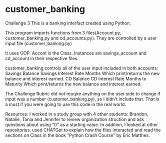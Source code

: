 # customer_banking
Challenge 3
This is a banking interfact created using Python.

This program imports functions from 3 files(Account.py, customer_banking.py and cd_accounts.py).  They are controlled by a user input file (customer_banking.py)

It uses OOP.  Accont is the Class.  Instances are savings_account and cd_account in their respective files.

customer_banking controls all of the user input included in both accounts:
    Savings Balance
    Savings Interest Rate
    Months
    Which print/returns the new balance and interest earned.
    CD Balance
    CD Interest Rate
    Months to Maturity
    Which print/returns the new balance and interest earned.

The Challenge Rubric did not reuqire anything on the user side to change if input was a number (customer_banking.py), so I didn't include that. That is a must if you were going to use this code in the real world. 

Resources:
I worked in a study group with 4 other students:  Brandon, Natalie, Tania and Jennifer to review organization struction and ask questions about using "0" as a starting value.  In addition, I looked at other repositories, used CHATGpt to explain how the files interacted and read the sections on Class in the book "Python Crash Course" by Eric Matthes.

